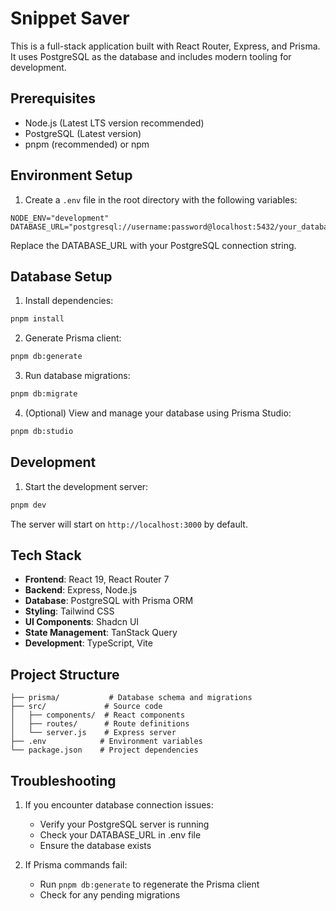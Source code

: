 # Snippet Saver

This is a full-stack application built with React Router, Express, and Prisma. It uses PostgreSQL as the database and includes modern tooling for development.

## Prerequisites

- Node.js (Latest LTS version recommended)
- PostgreSQL (Latest version)
- pnpm (recommended) or npm

## Environment Setup

1. Create a `.env` file in the root directory with the following variables:

```env
NODE_ENV="development"
DATABASE_URL="postgresql://username:password@localhost:5432/your_database_name"
```

Replace the DATABASE_URL with your PostgreSQL connection string.

## Database Setup

1. Install dependencies:

```bash
pnpm install
```

2. Generate Prisma client:

```bash
pnpm db:generate
```

3. Run database migrations:

```bash
pnpm db:migrate
```

4. (Optional) View and manage your database using Prisma Studio:

```bash
pnpm db:studio
```

## Development

1. Start the development server:

```bash
pnpm dev
```

The server will start on `http://localhost:3000` by default.

## Tech Stack

- **Frontend**: React 19, React Router 7
- **Backend**: Express, Node.js
- **Database**: PostgreSQL with Prisma ORM
- **Styling**: Tailwind CSS
- **UI Components**: Shadcn UI
- **State Management**: TanStack Query
- **Development**: TypeScript, Vite

## Project Structure

```
├── prisma/           # Database schema and migrations
├── src/             # Source code
│   ├── components/  # React components
│   ├── routes/      # Route definitions
│   └── server.js    # Express server
├── .env            # Environment variables
└── package.json    # Project dependencies
```

## Troubleshooting

1. If you encounter database connection issues:

   - Verify your PostgreSQL server is running
   - Check your DATABASE_URL in .env file
   - Ensure the database exists

2. If Prisma commands fail:
   - Run `pnpm db:generate` to regenerate the Prisma client
   - Check for any pending migrations
